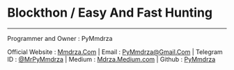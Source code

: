 # Blockthon / Easy And Fast Hunting

---

Programmer and Owner : PyMmdrza 

Official Website : [Mmdrza.Com](https://mmdrza.com 'MMDRZA.COM') | 
Email : PyMmdrza@Gmail.Com | 
Telegram ID : [@MrPyMmdrza](https://MrPyMmdrza.t.me 'Telegram MrPyMMDRZA') | 
Medium : [Mdrza.Medium.com](https://Mdrza.Medium.Com) | 
Github : [PyMmdrza](https://github.com/Pymmdrza)

